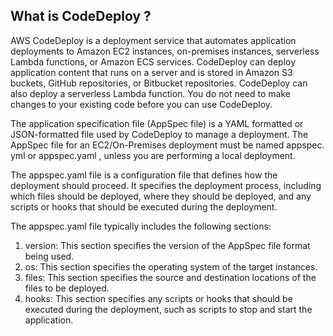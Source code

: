 ## What is CodeDeploy ?
AWS CodeDeploy is a deployment service that automates application deployments to Amazon EC2 instances, on-premises instances, serverless Lambda functions, or Amazon ECS services.
CodeDeploy can deploy application content that runs on a server and is stored in Amazon S3 buckets, GitHub repositories, or Bitbucket repositories. CodeDeploy can also deploy a serverless Lambda function. You do not need to make changes to your existing code before you can use CodeDeploy.

The application specification file (AppSpec file) is a YAML formatted or JSON-formatted file used by CodeDeploy to manage a deployment. The AppSpec file for an EC2/On-Premises deployment must be named appspec. yml or appspec.yaml , unless you are performing a local deployment.

The appspec.yaml file is a configuration file that defines how the deployment should proceed. It specifies the deployment process, including which files should be deployed, where they should be deployed, and any scripts or hooks that should be executed during the deployment.

The appspec.yaml file typically includes the following sections:

1. version: This section specifies the version of the AppSpec file format being used.
2. os: This section specifies the operating system of the target instances.
3. files: This section specifies the source and destination locations of the files to be deployed.
4. hooks: This section specifies any scripts or hooks that should be executed during the deployment, such as scripts to stop and start the application.